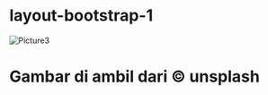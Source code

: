 # layout-bootstrap-1 <br>
![Picture3](https://user-images.githubusercontent.com/50755376/111571660-b50b4600-87d9-11eb-8587-88d35c419e7a.png)
# Gambar di ambil dari &copy; unsplash
